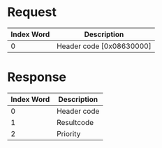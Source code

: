 # Request

| Index Word | Description                |
|------------|----------------------------|
| 0          | Header code \[0x08630000\] |

# Response

| Index Word | Description |
|------------|-------------|
| 0          | Header code |
| 1          | Resultcode  |
| 2          | Priority    |